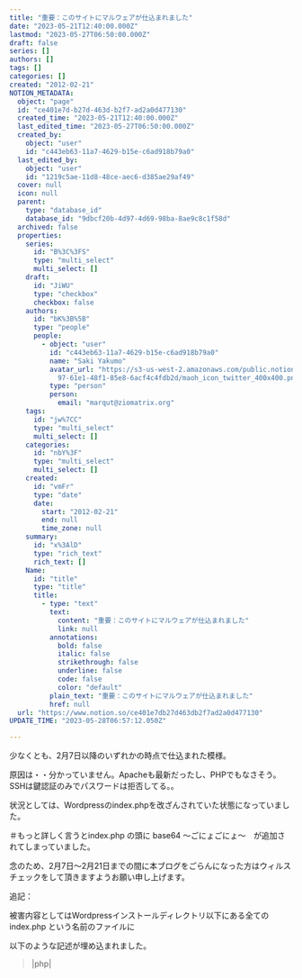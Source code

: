 ```yaml
---
title: "重要：このサイトにマルウェアが仕込まれました"
date: "2023-05-21T12:40:00.000Z"
lastmod: "2023-05-27T06:50:00.000Z"
draft: false
series: []
authors: []
tags: []
categories: []
created: "2012-02-21"
NOTION_METADATA:
  object: "page"
  id: "ce401e7d-b27d-463d-b2f7-ad2a0d477130"
  created_time: "2023-05-21T12:40:00.000Z"
  last_edited_time: "2023-05-27T06:50:00.000Z"
  created_by:
    object: "user"
    id: "c443eb63-11a7-4629-b15e-c6ad918b79a0"
  last_edited_by:
    object: "user"
    id: "1219c5ae-11d8-48ce-aec6-d385ae29af49"
  cover: null
  icon: null
  parent:
    type: "database_id"
    database_id: "9dbcf20b-4d97-4d69-98ba-8ae9c8c1f58d"
  archived: false
  properties:
    series:
      id: "B%3C%3FS"
      type: "multi_select"
      multi_select: []
    draft:
      id: "JiWU"
      type: "checkbox"
      checkbox: false
    authors:
      id: "bK%3B%5B"
      type: "people"
      people:
        - object: "user"
          id: "c443eb63-11a7-4629-b15e-c6ad918b79a0"
          name: "Saki Yakumo"
          avatar_url: "https://s3-us-west-2.amazonaws.com/public.notion-static.com/3ad1c4\
            97-61e1-48f1-85e8-6acf4c4fdb2d/maoh_icon_twitter_400x400.png"
          type: "person"
          person:
            email: "marqut@ziomatrix.org"
    tags:
      id: "jw%7CC"
      type: "multi_select"
      multi_select: []
    categories:
      id: "nbY%3F"
      type: "multi_select"
      multi_select: []
    created:
      id: "vmFr"
      type: "date"
      date:
        start: "2012-02-21"
        end: null
        time_zone: null
    summary:
      id: "x%3AlD"
      type: "rich_text"
      rich_text: []
    Name:
      id: "title"
      type: "title"
      title:
        - type: "text"
          text:
            content: "重要：このサイトにマルウェアが仕込まれました"
            link: null
          annotations:
            bold: false
            italic: false
            strikethrough: false
            underline: false
            code: false
            color: "default"
          plain_text: "重要：このサイトにマルウェアが仕込まれました"
          href: null
  url: "https://www.notion.so/ce401e7db27d463db2f7ad2a0d477130"
UPDATE_TIME: "2023-05-28T06:57:12.050Z"

---
```

<link rel="stylesheet" href="https://cdn.jsdelivr.net/npm/katex@0.16.2/dist/katex.min.css" integrity="sha384-bYdxxUwYipFNohQlHt0bjN/LCpueqWz13HufFEV1SUatKs1cm4L6fFgCi1jT643X" crossorigin="anonymous">


少なくとも、2月7日以降のいずれかの時点で仕込まれた模様。


原因は・・分かっていません。Apacheも最新だったし、PHPでもなさそう。SSHは鍵認証のみでパスワードは拒否してる。。


状況としては、Wordpressのindex.phpを改ざんされていた状態になっていました。


＃もっと詳しく言うとindex.php の頭に base64 ～ごにょごにょ～　が追加されてしまっていました。


念のため、2月7日～2月21日までの間に本ブログをごらんになった方はウィルスチェックをして頂きますようお願い申し上げます。


追記：


被害内容としてはWordpressインストールディレクトリ以下にある全ての index.php という名前のファイルに


以下のような記述が埋め込まれました。


> |php|


